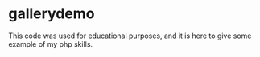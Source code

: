 gallerydemo
===========

This code was used for educational purposes, and it is here to give some example of my php skills.
